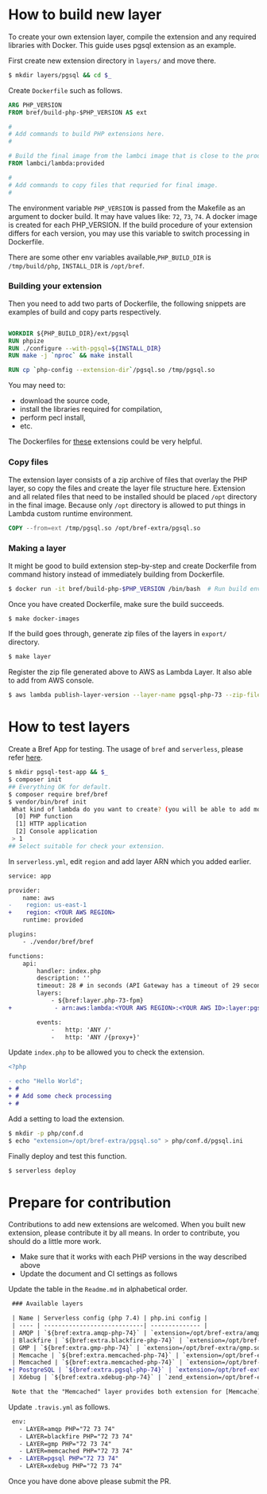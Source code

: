 # How to build new layer

To create your own extension layer, compile the extension and any required libraries 
with Docker. This guide uses pgsql extension as an example.

First create new extension directory in `layers/` and move there.

```bash
$ mkdir layers/pgsql && cd $_
```

Create `Dockerfile` such as follows.

```Dockerfile
ARG PHP_VERSION
FROM bref/build-php-$PHP_VERSION AS ext

#
# Add commands to build PHP extensions here.
#

# Build the final image from the lambci image that is close to the production environment
FROM lambci/lambda:provided

#
# Add commands to copy files that requried for final image.
#
```

The environment variable `PHP_VERSION` is passed from the Makefile as an argument 
to docker build. It may have values like: `72`, `73`, `74`. A docker image is created 
for each PHP_VERSION. If the build procedure of your extension differs for each version, 
you may use this variable to switch processing in Dockerfile.

There are some other env variables available,`PHP_BUILD_DIR` is `/tmp/build/php`, `INSTALL_DIR` is `/opt/bref`.

### Building your extension

Then you need to add two parts of Dockerfile, the following snippets are examples 
of build and copy parts respectively.

```Dockerfile

WORKDIR ${PHP_BUILD_DIR}/ext/pgsql
RUN phpize
RUN ./configure --with-pgsql=${INSTALL_DIR}
RUN make -j `nproc` && make install

RUN cp `php-config --extension-dir`/pgsql.so /tmp/pgsql.so
```

You may need to: 
 - download the source code, 
 - install the libraries required for compilation, 
 - perform pecl install, 
 - etc.

The Dockerfiles for [these](../layers) extensions could be very helpful.

### Copy files


The extension layer consists of a zip archive of files that overlay the PHP layer, 
so copy the files and create the layer file structure here. Extension and all related 
files that need to be installed should be placed `/opt` directory in the final image.
Because only `/opt` directory is allowed to put things in Lambda custom runtime
environment.

```Dockerfile
COPY --from=ext /tmp/pgsql.so /opt/bref-extra/pgsql.so
```

### Making a layer 

It might be good to build extension step-by-step and create Dockerfile from command 
history instead of immediately building from Dockerfile.

```bash
$ docker run -it bref/build-php-$PHP_VERSION /bin/bash  # Run build environment with ”-it” option and build the extension step by step.
```

Once you have created Dockerfile, make sure the build succeeds.

```bash
$ make docker-images
```

If the build goes through, generate zip files of the layers in `export/` directory.

```bash
$ make layer
```

Register the zip file generated above to AWS as Lambda Layer. It also able to add from AWS console.

```bash
$ aws lambda publish-layer-version --layer-name pgsql-php-73 --zip-file fileb://./export/layer-pgsql-php-73.zip
```

# How to test layers

Create a Bref App for testing. The usage of `bref` and `serverless`, please refer [here](https://bref.sh/docs/installation.html).

```bash
$ mkdir pgsql-test-app && $_
$ composer init
## Everything OK for default.
$ composer require bref/bref
$ vendor/bin/bref init
 What kind of lambda do you want to create? (you will be able to add more functions later by editing `serverless.yml`) [PHP function]:
  [0] PHP function
  [1] HTTP application
  [2] Console application
 > 1                          
## Select suitable for check your extension.
```

In `serverless.yml`, edit `region` and add layer ARN which you added earlier.

```diff
service: app

provider:
    name: aws
-    region: us-east-1
+    region: <YOUR AWS REGION>
    runtime: provided

plugins:
    - ./vendor/bref/bref

functions:
    api:
        handler: index.php
        description: ''
        timeout: 28 # in seconds (API Gateway has a timeout of 29 seconds)
        layers:
            - ${bref:layer.php-73-fpm}
+            - arn:aws:lambda:<YOUR AWS REGION>:<YOUR AWS ID>:layer:pgsql-php-73:3

        events:
            -   http: 'ANY /'
            -   http: 'ANY /{proxy+}'
```

Update `index.php` to be allowed you to check the extension.

```diff
<?php

- echo "Hello World";
+ #
+ # Add some check processing
+ #
```

Add a setting to load the extension.

```bash
$ mkdir -p php/conf.d
$ echo "extension=/opt/bref-extra/pgsql.so" > php/conf.d/pgsql.ini
```

Finally deploy and test this function.

```bash
$ serverless deploy
```

# Prepare for contribution

Contributions to add new extensions are welcomed. When you built new extension, please contribute it by all means.
In order to contribute, you should do a little more work.

* Make sure that it works with each PHP versions in the way described above
* Update the document and CI settings as follows

Update the table in the `Readme.md` in alphabetical order.

```diff
 ### Available layers

 | Name | Serverless config (php 7.4) | php.ini config |
 | ---- | ----------------------------| -------------- |
 | AMQP | `${bref:extra.amqp-php-74}` | `extension=/opt/bref-extra/amqp.so` |
 | Blackfire | `${bref:extra.blackfire-php-74}` | `extension=/opt/bref-extra/blackfire.so` |
 | GMP | `${bref:extra.gmp-php-74}` | `extension=/opt/bref-extra/gmp.so` |
 | Memcache | `${bref:extra.memcached-php-74}` | `extension=/opt/bref-extra/memcache.so` |
 | Memcached | `${bref:extra.memcached-php-74}` | `extension=/opt/bref-extra/memcached.so` |
+| PostgreSQL | `${bref:extra.pgsql-php-74}` | `extension=/opt/bref-extra/pgsql.so` |
 | Xdebug | `${bref:extra.xdebug-php-74}` | `zend_extension=/opt/bref-extra/xdebug.so` |

 Note that the "Memcached" layer provides both extension for [Memcache](https://pecl.php.net/package/memcache) and [Memcached](https://pecl.php.net/package/memcached).
```

Update `.travis.yml` as follows.

```diff
 env:
   - LAYER=amqp PHP="72 73 74"
   - LAYER=blackfire PHP="72 73 74"
   - LAYER=gmp PHP="72 73 74"
   - LAYER=memcached PHP="72 73 74"
+  - LAYER=pgsql PHP="72 73 74"
   - LAYER=xdebug PHP="72 73 74"
```

Once you have done above please submit the PR.
